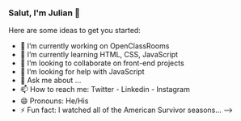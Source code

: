 ### Salut, I'm Julian 👋


Here are some ideas to get you started:

- 🔭 I’m currently working on OpenClassRooms
- 🌱 I’m currently learning HTML, CSS, JavaScript 
- 👯 I’m looking to collaborate on front-end projects
- 🤔 I’m looking for help with JavaScript
- 💬 Ask me about ...
- 📫 How to reach me: Twitter - Linkedin - Instagram
- 😄 Pronouns: He/His
- ⚡ Fun fact: I watched all of the American Survivor seasons...
-->
